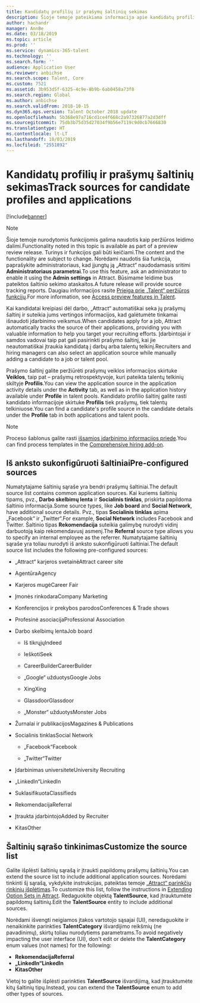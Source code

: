 ```yaml
---
title: Kandidatų profilių ir prašymų šaltinių sekimas
description: Šioje temoje pateikiama informacija apie kandidatų profilių ir prašymų šaltinio sekimą.
author: hachandr
manager: AnnBe
ms.date: 03/18/2019
ms.topic: article
ms.prod: ''
ms.service: dynamics-365-talent
ms.technology: ''
ms.search.form: ''
audience: Application User
ms.reviewer: anbichse
ms.search.scope: Talent, Core
ms.custom: 7521
ms.assetid: 3b953d5f-6325-4c9e-8b9b-6ab0458a73f8
ms.search.region: Global
ms.author: anbichse
ms.search.validFrom: 2018-10-15
ms.dyn365.ops.version: Talent October 2018 update
ms.openlocfilehash: 5b368e97a716cd1ce4f668c2a97326877a2d3dff
ms.sourcegitcommit: 75db3b75d35d27034f9b56e7119c9d0cb7666830
ms.translationtype: HT
ms.contentlocale: lt-LT
ms.lasthandoff: 10/03/2019
ms.locfileid: "2551892"
---
```

# <a name="track-sources-for-candidate-profiles-and-applications"></a><span data-ttu-id="99a01-103">Kandidatų profilių ir prašymų šaltinių sekimas</span><span class="sxs-lookup"><span data-stu-id="99a01-103">Track sources for candidate profiles and applications</span></span>

[!include[banner](../includes/banner.md)]

> [!NOTE] 
> <span data-ttu-id="99a01-104">Šioje temoje nurodytomis funkcijomis galima naudotis kaip peržiūros leidimo dalimi.</span><span class="sxs-lookup"><span data-stu-id="99a01-104">Functionality noted in this topic is available as part of a preview review release.</span></span> <span data-ttu-id="99a01-105">Turinys ir funkcijos gali būti keičiami.</span><span class="sxs-lookup"><span data-stu-id="99a01-105">The content and the functionality are subject to change.</span></span> <span data-ttu-id="99a01-106">Norėdami naudotis šia funkcija, paprašykite administratoriaus, kad įjungtų ją „Attract“ naudodamasis sritimi **Administratoriaus parametrai**.</span><span class="sxs-lookup"><span data-stu-id="99a01-106">To use this feature, ask an administrator to enable it using the **Admin settings** in Attract.</span></span> <span data-ttu-id="99a01-107">Būsimame leidime bus pateiktos šaltinio sekimo ataskaitos.</span><span class="sxs-lookup"><span data-stu-id="99a01-107">A future release will provide source tracking reports.</span></span> <span data-ttu-id="99a01-108">Daugiau informacijos rasite [Prieiga prie „Talent“ peržiūros funkcijų](https://docs.microsoft.com/dynamics365/unified-operations/talent/access-preview-feature).</span><span class="sxs-lookup"><span data-stu-id="99a01-108">For more information, see [Access preview features in Talent](https://docs.microsoft.com/dynamics365/unified-operations/talent/access-preview-feature).</span></span>

<span data-ttu-id="99a01-109">Kai kandidatai kreipiasi dėl darbo, „Attract“ automatiškai seka jų prašymų šaltinį ir suteikia jums vertingos informacijos, kad galėtumėte tinkamai išnaudoti įdarbinimo veiksmus.</span><span class="sxs-lookup"><span data-stu-id="99a01-109">When candidates apply for a job, Attract automatically tracks the source of their applications, providing you with valuable information to help you target your recruiting efforts.</span></span> <span data-ttu-id="99a01-110">Įdarbintojai ir samdos vadovai taip pat gali pasirinkti prašymo šaltinį, kai jie neautomatiškai įtraukia kandidatą į darbų arba talentų telkinį.</span><span class="sxs-lookup"><span data-stu-id="99a01-110">Recruiters and hiring managers can also select an application source while manually adding a candidate to a job or talent pool.</span></span>

<span data-ttu-id="99a01-111">Prašymo šaltinį galite peržiūrėti prašymų veiklos informacijos skirtuke **Veiklos**, taip pat – prašymų retrospektyvoje, kuri pateikta talentų telkinių skiltyje **Profilis**.</span><span class="sxs-lookup"><span data-stu-id="99a01-111">You can view the application source in the application activity details under the **Activity** tab, as well as in the application history available under **Profile** in talent pools.</span></span> <span data-ttu-id="99a01-112">Kandidato profilio šaltinį galite rasti kandidato informacijoje skirtuke **Profilis** tiek prašymų, tiek talentų telkiniuose.</span><span class="sxs-lookup"><span data-stu-id="99a01-112">You can find a candidate's profile source in the candidate details under the **Profile** tab in both applications and talent pools.</span></span>

> [!NOTE] 
> <span data-ttu-id="99a01-113">Proceso šablonus galite rasti [išsamios įdarbinimo informacijos priede](https://docs.microsoft.com/dynamics365/unified-operations/talent/attract-comprehensive-hiring).</span><span class="sxs-lookup"><span data-stu-id="99a01-113">You can find process templates in the [Comprehensive hiring add-on](https://docs.microsoft.com/dynamics365/unified-operations/talent/attract-comprehensive-hiring).</span></span>

## <a name="pre-configured-sources"></a><span data-ttu-id="99a01-114">Iš anksto sukonfigūruoti šaltiniai</span><span class="sxs-lookup"><span data-stu-id="99a01-114">Pre-configured sources</span></span>

<span data-ttu-id="99a01-115">Numatytajame šaltinių sąraše yra bendri prašymų šaltiniai.</span><span class="sxs-lookup"><span data-stu-id="99a01-115">The default source list contains common application sources.</span></span> <span data-ttu-id="99a01-116">Kai kuriems šaltinių tipams, pvz., **Darbo skelbimų lenta** ir **Socialinis tinklas**, priskirta papildoma šaltinio informacija.</span><span class="sxs-lookup"><span data-stu-id="99a01-116">Some source types, like **Job board** and **Social Network**, have additional source details.</span></span> <span data-ttu-id="99a01-117">Pvz., tipas **Socialinis tinklas** apima „Facebook“ ir „Twitter“.</span><span class="sxs-lookup"><span data-stu-id="99a01-117">For example, **Social Network** includes Facebook and Twitter.</span></span> <span data-ttu-id="99a01-118">Šaltinio tipas **Rekomendacija** suteikia galimybę nurodyti vidinį darbuotoją kaip rekomendavusį asmenį.</span><span class="sxs-lookup"><span data-stu-id="99a01-118">The **Referral** source type allows you to specify an internal employee as the referrer.</span></span> <span data-ttu-id="99a01-119">Numatytajame šaltinių sąraše yra toliau nurodyti iš anksto sukonfigūruoti šaltiniai.</span><span class="sxs-lookup"><span data-stu-id="99a01-119">The default source list includes the following pre-configured sources:</span></span>

-   <span data-ttu-id="99a01-120">„Attract“ karjeros svetainė</span><span class="sxs-lookup"><span data-stu-id="99a01-120">Attract career site</span></span>

-   <span data-ttu-id="99a01-121">Agentūra</span><span class="sxs-lookup"><span data-stu-id="99a01-121">Agency</span></span>

-   <span data-ttu-id="99a01-122">Karjeros mugė</span><span class="sxs-lookup"><span data-stu-id="99a01-122">Career Fair</span></span>

-   <span data-ttu-id="99a01-123">Įmonės rinkodara</span><span class="sxs-lookup"><span data-stu-id="99a01-123">Company Marketing</span></span>

-   <span data-ttu-id="99a01-124">Konferencijos ir prekybos parodos</span><span class="sxs-lookup"><span data-stu-id="99a01-124">Conferences & Trade shows</span></span>

-   <span data-ttu-id="99a01-125">Profesinė asociacija</span><span class="sxs-lookup"><span data-stu-id="99a01-125">Professional Association</span></span>

-   <span data-ttu-id="99a01-126">Darbo skelbimų lenta</span><span class="sxs-lookup"><span data-stu-id="99a01-126">Job board</span></span>

    -   <span data-ttu-id="99a01-127">Iš tikrųjų</span><span class="sxs-lookup"><span data-stu-id="99a01-127">Indeed</span></span>

    -   <span data-ttu-id="99a01-128">Ieškoti</span><span class="sxs-lookup"><span data-stu-id="99a01-128">Seek</span></span>

    -   <span data-ttu-id="99a01-129">CareerBuilder</span><span class="sxs-lookup"><span data-stu-id="99a01-129">CareerBuilder</span></span>

    -   <span data-ttu-id="99a01-130">„Google“ užduotys</span><span class="sxs-lookup"><span data-stu-id="99a01-130">Google Jobs</span></span>

    -   <span data-ttu-id="99a01-131">Xing</span><span class="sxs-lookup"><span data-stu-id="99a01-131">Xing</span></span>

    -   <span data-ttu-id="99a01-132">Glassdoor</span><span class="sxs-lookup"><span data-stu-id="99a01-132">Glassdoor</span></span>

    -   <span data-ttu-id="99a01-133">„Monster“ užduotys</span><span class="sxs-lookup"><span data-stu-id="99a01-133">Monster Jobs</span></span>

-   <span data-ttu-id="99a01-134">Žurnalai ir publikacijos</span><span class="sxs-lookup"><span data-stu-id="99a01-134">Magazines & Publications</span></span>

-   <span data-ttu-id="99a01-135">Socialinis tinklas</span><span class="sxs-lookup"><span data-stu-id="99a01-135">Social Network</span></span>

    -   <span data-ttu-id="99a01-136">„Facebook“</span><span class="sxs-lookup"><span data-stu-id="99a01-136">Facebook</span></span>

    -   <span data-ttu-id="99a01-137">„Twitter“</span><span class="sxs-lookup"><span data-stu-id="99a01-137">Twitter</span></span>

-   <span data-ttu-id="99a01-138">Įdarbinimas universitete</span><span class="sxs-lookup"><span data-stu-id="99a01-138">University Recruiting</span></span>

-   <span data-ttu-id="99a01-139">„LinkedIn“</span><span class="sxs-lookup"><span data-stu-id="99a01-139">LinkedIn</span></span>

-   <span data-ttu-id="99a01-140">Suklasifikuota</span><span class="sxs-lookup"><span data-stu-id="99a01-140">Classifieds</span></span>

-   <span data-ttu-id="99a01-141">Rekomendacija</span><span class="sxs-lookup"><span data-stu-id="99a01-141">Referral</span></span>

-   <span data-ttu-id="99a01-142">Įtraukta įdarbintojo</span><span class="sxs-lookup"><span data-stu-id="99a01-142">Added by Recruiter</span></span>

-   <span data-ttu-id="99a01-143">Kitas</span><span class="sxs-lookup"><span data-stu-id="99a01-143">Other</span></span>

## <a name="customize-the-source-list"></a><span data-ttu-id="99a01-144">Šaltinių sąrašo tinkinimas</span><span class="sxs-lookup"><span data-stu-id="99a01-144">Customize the source list</span></span> 

<span data-ttu-id="99a01-145">Galite išplėsti šaltinių sąrašą ir įtraukti papildomų prašymų šaltinių.</span><span class="sxs-lookup"><span data-stu-id="99a01-145">You can extend the source list to include additional application sources.</span></span> <span data-ttu-id="99a01-146">Norėdami tinkinti šį sąrašą, vykdykite instrukcijas, pateiktas temoje [„Attract“ parinkčių rinkinių išplėtimas](https://docs.microsoft.com/dynamics365/unified-operations/talent/extensibility-attract#extending-option-sets-in-attract).</span><span class="sxs-lookup"><span data-stu-id="99a01-146">To customize this list, follow the instructions in [Extending Option Sets in Attract](https://docs.microsoft.com/dynamics365/unified-operations/talent/extensibility-attract#extending-option-sets-in-attract).</span></span> <span data-ttu-id="99a01-147">Redaguokite objektą **TalentSource**, kad įtrauktumėte papildomų šaltinių.</span><span class="sxs-lookup"><span data-stu-id="99a01-147">Edit the **TalentSource** entity to include additional sources.</span></span> 

<span data-ttu-id="99a01-148">Norėdami išvengti neigiamos įtakos vartotojo sąsajai (UI), neredaguokite ir nenaikinkite parinkties **TalentCategory** išvardijimo reikšmių (ne pavadinimų), skirtų toliau nurodytiems parametrams.</span><span class="sxs-lookup"><span data-stu-id="99a01-148">To avoid negatively impacting the user interface (UI), don't edit or delete the **TalentCategory** enum values (not names) for the following:</span></span>

- <span data-ttu-id="99a01-149">**Rekomendacija**</span><span class="sxs-lookup"><span data-stu-id="99a01-149">**Referral**</span></span>
- <span data-ttu-id="99a01-150">**„LinkedIn“**</span><span class="sxs-lookup"><span data-stu-id="99a01-150">**LinkedIn**</span></span>
- <span data-ttu-id="99a01-151">**Kitas**</span><span class="sxs-lookup"><span data-stu-id="99a01-151">**Other**</span></span>

<span data-ttu-id="99a01-152">Vietoj to galite išplėsti parinkties **TalentSource** išvardijimą, kad įtrauktumėte kitų šaltinių tipų.</span><span class="sxs-lookup"><span data-stu-id="99a01-152">Instead, you can extend the **TalentSource** enum to add other types of sources.</span></span>
